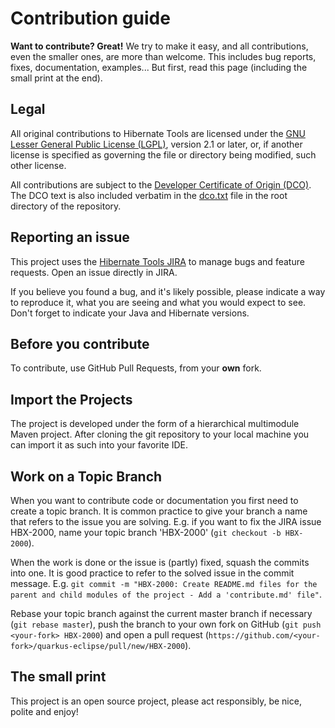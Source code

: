 <!--
  ~ Hibernate Tools, Tooling for your Hibernate Projects
  ~
  ~ Copyright 2020 Red Hat, Inc.
  ~
  ~ Licensed under the GNU Lesser General Public License (LGPL), 
  ~ version 2.1 or later (the "License").
  ~ You may not use this file except in compliance with the License.
  ~ You may read the licence in the 'lgpl.txt' file in the root folder of 
  ~ project or obtain a copy at
  ~
  ~     http://www.gnu.org/licenses/lgpl-2.1.html
  ~
  ~ Unless required by applicable law or agreed to in writing, software
  ~ distributed under the License is distributed on an "AS IS" BASIS,
  ~ WITHOUT WARRANTIES OR CONDITIONS OF ANY KIND, either express or implied.
  ~ See the License for the specific language governing permissions and
  ~ limitations under the License.
  -->

# Contribution guide

**Want to contribute? Great!** 
We try to make it easy, and all contributions, even the smaller ones, are more than welcome.
This includes bug reports, fixes, documentation, examples... 
But first, read this page (including the small print at the end).

## Legal

All original contributions to Hibernate Tools are licensed under the
[GNU Lesser General Public License (LGPL)](http://www.gnu.org/licenses/lgpl-2.1.html),
version 2.1 or later, or, if another license is specified as governing the file or directory being
modified, such other license.

All contributions are subject to the [Developer Certificate of Origin (DCO)](https://developercertificate.org/).
The DCO text is also included verbatim in the [dco.txt](./dco.txt) file in the root directory of the repository.

## Reporting an issue

This project uses the [Hibernate Tools JIRA](https://hibernate.atlassian.net/projects/HBX/summary) to manage bugs and feature requests. Open an issue directly in JIRA.

If you believe you found a bug, and it's likely possible, please indicate a way to reproduce it, what you are seeing and what you would expect to see.
Don't forget to indicate your Java and Hibernate versions. 

## Before you contribute

To contribute, use GitHub Pull Requests, from your **own** fork.

## Import the Projects

The project is developed under the form of a hierarchical multimodule Maven project. 
After cloning the git repository to your local machine you can import it as such into 
your favorite IDE.

## Work on a Topic Branch

When you want to contribute code or documentation you first need to create a topic branch. It is common practice to give your branch a name that refers to the issue you are solving. E.g. if you want to fix the JIRA issue HBX-2000, name your topic branch 'HBX-2000' (`git checkout -b HBX-2000`). 

When the work is done or the issue is (partly) fixed, squash the commits into one. It is good practice to refer to the solved issue in the commit message. E.g. `git commit -m "HBX-2000: Create README.md files for the parent and child modules of the project - Add a 'contribute.md' file"`. 

Rebase your topic branch against the current master branch if necessary (`git rebase master`), push the branch to your own fork on GitHub (`git push <your-fork> HBX-2000`) and open a pull request (`https://github.com/<your-fork>/quarkus-eclipse/pull/new/HBX-2000`).

## The small print

This project is an open source project, please act responsibly, be nice, polite and enjoy!